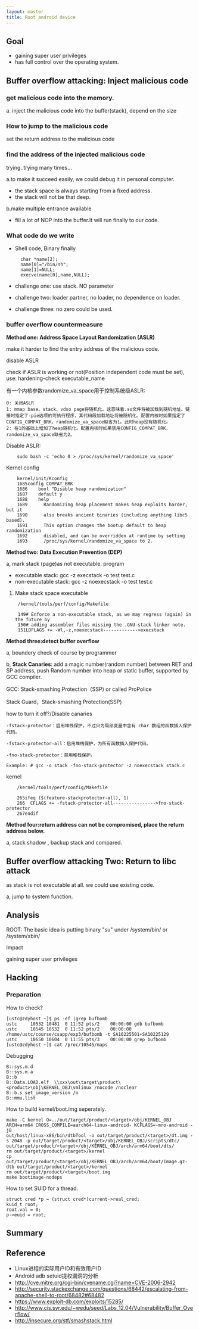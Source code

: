 ```yaml
---
layout: master
title: Root android device
---
```


## Goal
- gaining super user privileges
- has full control over the operating system.

## Buffer overflow attacking: Inject malicious code

### get malicious code into the memory.

a. inject the malicious code into the buffer(stack), depend on the size

### How to jump to the malicious code

set the return address to the malicious code

### find the address of the injected malicious code

trying..trying many times...

a.to make it succeed easily, we could debug it in personal computer.

- the stack space is always starting from a fixed address.
- the stack will not be that deep. 

b.make multiple entrance available

- fill a lot of NOP into the buffer.It will run finally to our code.

### What code do we write

- Shell code, Binary finally

		char *name[2];
		name[0]="/bin/sh";
		name[1]=NULL;
		execve(name[0],name,NULL);

- challenge one: use stack. NO parameter
- challenge two: loader partner, no loader, no dependence on loader.
- challenge three: no zero could be used.

### buffer overflow countermeasure

**Method one: Address Space Layout Randomization (ASLR)**

make it harder to find the entry address of the malicious code.

disable ASLR

check if ASLR is working or not(Position independent code must be set), use: hardening-check executable_name


有一个内核参数randomize_va_space用于控制系统级ASLR:

	0: 关闭ASLR
	1: mmap base、stack、vdso page将随机化。这意味着.so文件将被加载到随机地址。链接时指定了-pie选项的可执行程序，其代码段加载地址将被随机化。配置内核时如果指定了CONFIG_COMPAT_BRK，randomize_va_space缺省为1。此时heap没有随机化。
	2: 在1的基础上增加了heap随机化。配置内核时如果禁用CONFIG_COMPAT_BRK，randomize_va_space缺省为2。


Disable ASLR:

		sudo bash -c 'echo 0 > /proc/sys/kernel/randomize_va_space'

Kernel config

		kernel/init/Kconfig
		1685config COMPAT_BRK
		1686	bool "Disable heap randomization"
		1687	default y
		1688	help
		1689	  Randomizing heap placement makes heap exploits harder, but it
		1690	  also breaks ancient binaries (including anything libc5 based).
		1691	  This option changes the bootup default to heap randomization
		1692	  disabled, and can be overridden at runtime by setting
		1693	  /proc/sys/kernel/randomize_va_space to 2.

**Method two: Data Execution Prevention (DEP)**

a, mark stack (page)as not executable.
program

- executable stack: gcc -z execstack -o test test.c
- non-executable stack: gcc -z noexecstack -o test test.c

1. Make stack space executable

		/kernel/tools/perf/config/Makefile
		
		149# Enforce a non-executable stack, as we may regress (again) in the future by
		150# adding assembler files missing the .GNU-stack linker note.
		151LDFLAGS += -Wl,-z,noexecstack------------->execstack




**Method three:detect buffer overflow**

a, boundery check of course by programmer

b, **Stack Canaries**: add a magic number(random number) between RET and SP address,  push Random number into heap or static buffer, supported by GCC compiler.

GCC: Stack-smashing Protection（SSP) or called ProPolice

Stack Guard，Stack-smashing Protection(SSP)

how to turn it off?/Disable canaries 

	-fstack-protector：启用堆栈保护，不过只为局部变量中含有 char 数组的函数插入保护代码。
	
	-fstack-protector-all：启用堆栈保护，为所有函数插入保护代码。
	
	-fno-stack-protector：禁用堆栈保护。

	Example: # gcc -o stack -fno-stack-protector -z noexecstack stack.c

kernel

		/kernel/tools/perf/config/Makefile
		
		265ifeq ($(feature-stackprotector-all), 1)
		266  CFLAGS += -fstack-protector-all---------------->fno-stack-protector
		267endif


**Method four:return address can not be compromised, place the return address below.**

a, stack shadow , backup stack and compared.


## Buffer overflow attacking Two: Return to libc attack

as stack is not executable at all. we could use existing code.

a, jump to system function.

## Analysis

ROOT: The basic idea is putting binary "su" under /system/bin/ or /system/xbin/


Impact


gaining super user privileges

## Hacking

### Preparation


How to check?

	[ustc@zdyhost ~]$ ps -ef |grep bufbomb
	ustc     10532 10481  0 11:52 pts/2    00:00:00 gdb bufbomb
	ustc     10545 10532  0 11:52 pts/2    00:00:00 /home/ustc/course/csapp/exp3/bufbomb -t SA10225501+SA10225129
	ustc     10650 10604  0 11:55 pts/3    00:00:00 grep bufbomb
	[ustc@zdyhost ~]$ cat /proc/10545/maps



Debugging 

	B::sys.m.d
	B::sys.m.a
	B::b
	B::Data.LOAD.elf  \\xxx\out\target\product\<product>\obj\KERNEL_OBJ\vmlinux /nocode /noclear
	B::b.s set_image_version /o
	B::mmu.list


How to build kernel/boot.img seperately.

	make -C kernel O=../out/target/product/<target>/obj/KERNEL_OBJ ARCH=arm64 CROSS_COMPILE=aarch64-linux-android- KCFLAGS=-mno-android -j8
	out/host/linux-x86/bin/dtbTool -o out/target/product/<target>/dt.img -s 2048 -p out/target/product/<target>/obj/KERNEL_OBJ/scripts/dtc/ out/target/product/<target>/obj/KERNEL_OBJ/arch/arm64/boot/dts/
	rm out/target/product/<target>/kernel
	cp out/target/product/<target>/obj/KERNEL_OBJ/arch/arm64/boot/Image.gz-dtb out/target/product/<target>/kernel
	rm out/target/product/<target>/boot.img
	make bootimage-nodeps

How to set SUID for a thread.

    struct cred *p = (struct cred*)current->real_cred;
    kuid_t root;
    root.val = 0;
    p->euid = root;


## Summary

## Reference
- Linux进程的实际用户ID和有效用户ID
- Android adb setuid提权漏洞的分析
- http://cve.mitre.org/cgi-bin/cvename.cgi?name=CVE-2006-2942 
- http://security.stackexchange.com/questions/68442/escalating-from-apache-shell-to-root/68482#68482
- https://www.exploit-db.com/exploits/15285/
- http://www.cis.syr.edu/~wedu/seed/Labs_12.04/Vulnerability/Buffer_Overflow/
- http://insecure.org/stf/smashstack.html
